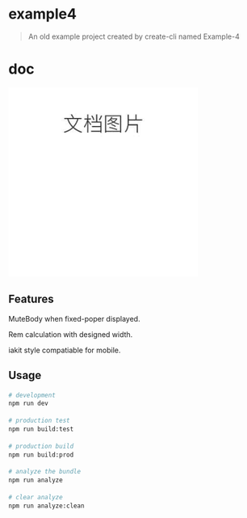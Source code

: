 # example4

> An old example project created by create-cli named Example-4

# doc

<img src='./doc.jpg' width='375'/>

## Features

MuteBody when fixed-poper displayed.

Rem calculation with designed width.

iakit style compatiable for mobile.

## Usage

```bash
# development
npm run dev

# production test
npm run build:test

# production build
npm run build:prod

# analyze the bundle
npm run analyze

# clear analyze
npm run analyze:clean
```
